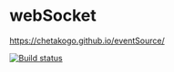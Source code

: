 # webSocket
https://chetakogo.github.io/eventSource/

[![Build status](https://ci.appveyor.com/api/projects/status/f3m2hvl6pv8cflsq?svg=true)](https://ci.appveyor.com/project/chetakogo/eventsource)